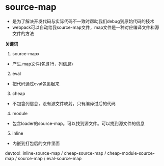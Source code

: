 # source-map

- 是为了解决开发代码与实际代码不一致时帮助我们debug到原始代码的技术
- webpack可以自动给我source-map文件，map文件是一种对应编译文件和源文件的方法

**关键词**
1. source-mapx
  - 产生.map文件(包含行，列信息)
2. eval 
  - 把代码通过eval包裹起来
3. cheap
  - 不包含列信息，没有源文件映射。只有编译过后的代码
4. module
  - 包含loader的source-map。可以找到源文件。可以找到源文件的信息
5. inline
  - 内嵌到打包后的文件里面

devtool: 
inline-source-map /
cheap-source-map /
cheap-module-source-map /
source-map /
eval-source-map